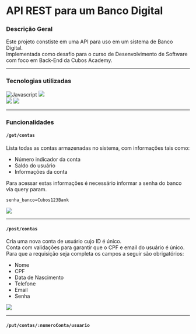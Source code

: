 # API REST para um Banco Digital

### Descrição Geral
Este projeto constiste em uma API para uso em um sistema de Banco Digital. <br>
Implementada como desafio para o curso de Desenvolvimento de Software com foco em Back-End da Cubos Academy.

---
### Tecnologias utilizadas
![Javascript](https://img.shields.io/badge/JavaScript-323330?style=for-the-badge&logo=javascript&logoColor=F7DF1E)
![](https://img.shields.io/badge/Node%20js-339933?style=for-the-badge&logo=nodedotjs&logoColor=white) <br>
![](https://img.shields.io/badge/Express%20js-000000?style=for-the-badge&logo=express&logoColor=white)
![](https://img.shields.io/badge/Insomnia-5849be?style=for-the-badge&logo=Insomnia&logoColor=white)<br>

---
### Funcionalidades
#### `/get/contas`

Lista todas as contas armazenadas no sistema, com informações tais como:
* Número indicador da conta
* Saldo do usuário
* Informações da conta

Para acessar estas informações é necessário informar a senha do banco via query param.

```senha_banco=Cubos123Bank```

![](./imgs/listarContas.png)

---
#### `/post/contas`

Cria uma nova conta de usuário cujo ID é único.<br>
Conta com validações para garantir que o CPF e email do usuário é único.<br>
Para que a requisição seja completa os campos a seguir são obrigatórios:
* Nome
* CPF
* Data de Nascimento
* Telefone
* Email
* Senha

![](imgs/cadastrarConta.png)

---
 #### `/put/contas/:numeroConta/usuario`

